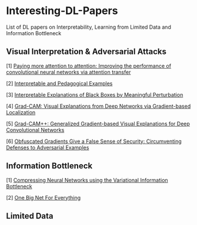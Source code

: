 # Interesting-DL-Papers
List of DL papers on Interpretability, Learning from Limited Data and Information Bottleneck

## Visual Interpretation & Adversarial Attacks
[1] [Paying more attention to attention: Improving the performance of convolutional neural networks via attention transfer](https://arxiv.org/pdf/1612.03928.pdf)

[2] [Interpretable and Pedagogical Examples](https://arxiv.org/pdf/1711.00694.pdf)

[3] [Interpretable Explanations of Black Boxes by Meaningful Perturbation](https://arxiv.org/pdf/1704.03296.pdf)

[4] [Grad-CAM: Visual Explanations from Deep Networks via Gradient-based Localization](https://arxiv.org/pdf/1610.02391.pdf)

[5] [Grad-CAM++: Generalized Gradient-based Visual Explanations for Deep Convolutional Networks](https://arxiv.org/pdf/1610.02391.pdf)

[6] [Obfuscated Gradients Give a False Sense of Security: Circumventing Defenses to Adversarial Examples](https://arxiv.org/pdf/1802.00420.pdf)

## Information Bottleneck
[1] [Compressing Neural Networks using the Variational Information Bottleneck](https://arxiv.org/pdf/1802.10399.pdf)

[2] [One Big Net For Everything](https://arxiv.org/pdf/1802.08864.pdf)

## Limited Data





